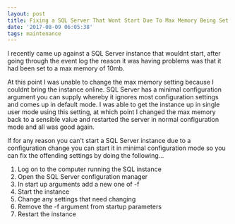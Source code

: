 ```yaml
---
layout: post
title: Fixing a SQL Server That Wont Start Due To Max Memory Being Set Too Low
date: '2017-08-09 06:05:38'
tags: maintenance
---
```


I recently came up against a SQL Server instance that wouldnt start, after going through the event log the reason it was having problems was that it had been set to a max memory of 10mb. 

At this point I was unable to change the max memory setting because I couldnt bring the instance online. SQL Server has a minimal configuration argument you can supply whereby it ignores most configuration settings and comes up in default mode. I was able to get the instance up in single user mode using this setting, at which point I changed the max memory back to a sensible value and restarted the server in normal configuration mode and all was good again.

If for any reason you can't start a SQL Server instance due to a configuration change you can start it in minimal configuration mode so you can fix the offending settings by doing the following...

1. Log on to the computer running the SQL instance
1. Open the SQL Server configuration manager
1. In start up arguments add a new one of -f
1. Start the instance
1. Change any settings that need changing
1. Remove the -f argument from startup parameters
1. Restart the instance

